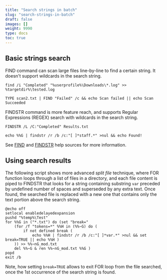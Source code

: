 ```yaml
---
title: "Search strings in batch"
slug: "search-strings-in-batch"
draft: false
images: []
weight: 9990
type: docs
toc: true
---
```


## Basic strings search
FIND command can scan large files line-by-line to find a certain string. It doesn't support wildcards in the search string.

    find /i "Completed" "%userprofile%\Downloads\*.log" >> %targetdir%\tested.log

    TYPE scan2.txt | FIND "Failed" /c && echo Scan failed || echo Scan Succeeded

FINDSTR command is more feature reach, and supports Regular Expressions (REGEX) search with wildcards in the search string.

    FINDSTR /L /C:"Completed" Results.txt

    echo %%G | findstr /r /b /c:"[ ]*staff.*" >nul && echo Found!

See [FIND][1] and [FINDSTR][2] help sources for more information. 


  [1]: http://ss64.com/nt/find.html
  [2]: http://ss64.com/nt/findstr.html

## Using search results
The following script shows more advanced _split file_ technique, where FOR function loops through a list of files in a directory, and each file content is piped to FINDSTR that looks for a string containing substring `var` preceded by undefined number of spaces and superseded by any extra text. Once found, the searched file is replaced with a new one that contains only the text portion above the search string.

    @echo off
    setlocal enabledelayedexpansion
    pushd "%temp%\Test"
    for %%G in ("*.txt") do (set "break="
        (for /f "tokens=*" %%H in (%%~G) do (
            if not defined break (
                echo %%H | findstr /r /b /c:"[ ]*var.*" >nul && set break=TRUE || echo %%H )
        )) >> %%~nG_mod.txt
        del %%~G & ren %%~nG_mod.txt %%G )
    popd
    exit /b

Note, how setting `break=TRUE` allows to exit FOR loop from the file searched, once the 1st occurrence of the search string is found.

